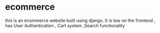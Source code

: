 # ecommerce
this is an ecommerce website built using django. It is low on the frontend , has User Authentication , Cart system ,Search functionality
